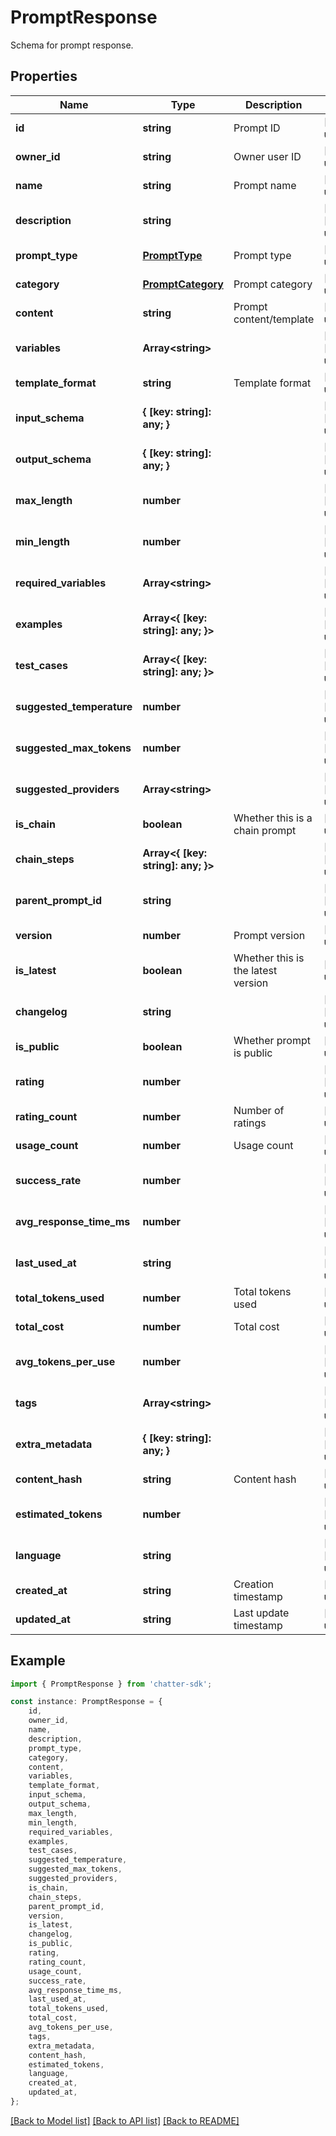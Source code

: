 # PromptResponse

Schema for prompt response.

## Properties

Name | Type | Description | Notes
------------ | ------------- | ------------- | -------------
**id** | **string** | Prompt ID | [default to undefined]
**owner_id** | **string** | Owner user ID | [default to undefined]
**name** | **string** | Prompt name | [default to undefined]
**description** | **string** |  | [optional] [default to undefined]
**prompt_type** | [**PromptType**](PromptType.md) | Prompt type | [default to undefined]
**category** | [**PromptCategory**](PromptCategory.md) | Prompt category | [default to undefined]
**content** | **string** | Prompt content/template | [default to undefined]
**variables** | **Array&lt;string&gt;** |  | [optional] [default to undefined]
**template_format** | **string** | Template format | [default to undefined]
**input_schema** | **{ [key: string]: any; }** |  | [optional] [default to undefined]
**output_schema** | **{ [key: string]: any; }** |  | [optional] [default to undefined]
**max_length** | **number** |  | [optional] [default to undefined]
**min_length** | **number** |  | [optional] [default to undefined]
**required_variables** | **Array&lt;string&gt;** |  | [optional] [default to undefined]
**examples** | **Array&lt;{ [key: string]: any; }&gt;** |  | [optional] [default to undefined]
**test_cases** | **Array&lt;{ [key: string]: any; }&gt;** |  | [optional] [default to undefined]
**suggested_temperature** | **number** |  | [optional] [default to undefined]
**suggested_max_tokens** | **number** |  | [optional] [default to undefined]
**suggested_providers** | **Array&lt;string&gt;** |  | [optional] [default to undefined]
**is_chain** | **boolean** | Whether this is a chain prompt | [default to undefined]
**chain_steps** | **Array&lt;{ [key: string]: any; }&gt;** |  | [optional] [default to undefined]
**parent_prompt_id** | **string** |  | [optional] [default to undefined]
**version** | **number** | Prompt version | [default to undefined]
**is_latest** | **boolean** | Whether this is the latest version | [default to undefined]
**changelog** | **string** |  | [optional] [default to undefined]
**is_public** | **boolean** | Whether prompt is public | [default to undefined]
**rating** | **number** |  | [optional] [default to undefined]
**rating_count** | **number** | Number of ratings | [default to undefined]
**usage_count** | **number** | Usage count | [default to undefined]
**success_rate** | **number** |  | [optional] [default to undefined]
**avg_response_time_ms** | **number** |  | [optional] [default to undefined]
**last_used_at** | **string** |  | [optional] [default to undefined]
**total_tokens_used** | **number** | Total tokens used | [default to undefined]
**total_cost** | **number** | Total cost | [default to undefined]
**avg_tokens_per_use** | **number** |  | [optional] [default to undefined]
**tags** | **Array&lt;string&gt;** |  | [optional] [default to undefined]
**extra_metadata** | **{ [key: string]: any; }** |  | [optional] [default to undefined]
**content_hash** | **string** | Content hash | [default to undefined]
**estimated_tokens** | **number** |  | [optional] [default to undefined]
**language** | **string** |  | [optional] [default to undefined]
**created_at** | **string** | Creation timestamp | [default to undefined]
**updated_at** | **string** | Last update timestamp | [default to undefined]

## Example

```typescript
import { PromptResponse } from 'chatter-sdk';

const instance: PromptResponse = {
    id,
    owner_id,
    name,
    description,
    prompt_type,
    category,
    content,
    variables,
    template_format,
    input_schema,
    output_schema,
    max_length,
    min_length,
    required_variables,
    examples,
    test_cases,
    suggested_temperature,
    suggested_max_tokens,
    suggested_providers,
    is_chain,
    chain_steps,
    parent_prompt_id,
    version,
    is_latest,
    changelog,
    is_public,
    rating,
    rating_count,
    usage_count,
    success_rate,
    avg_response_time_ms,
    last_used_at,
    total_tokens_used,
    total_cost,
    avg_tokens_per_use,
    tags,
    extra_metadata,
    content_hash,
    estimated_tokens,
    language,
    created_at,
    updated_at,
};
```

[[Back to Model list]](../README.md#documentation-for-models) [[Back to API list]](../README.md#documentation-for-api-endpoints) [[Back to README]](../README.md)
